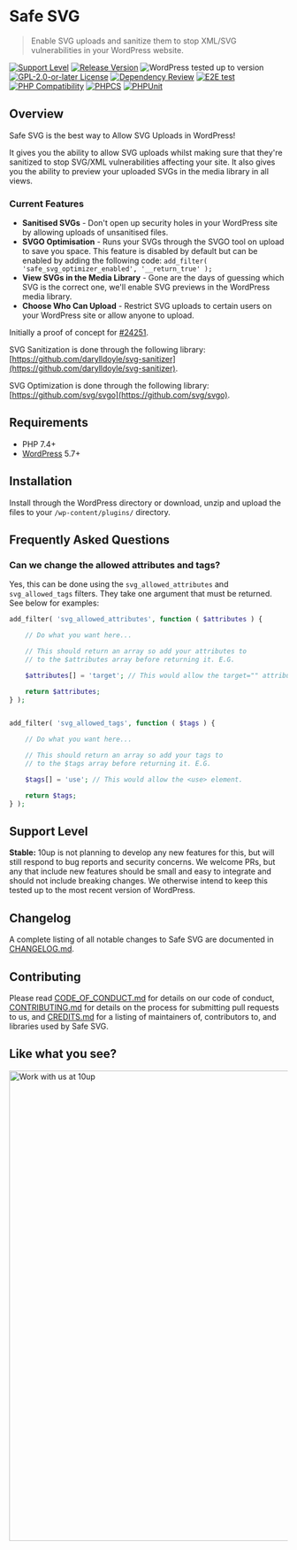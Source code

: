 # Safe SVG

> Enable SVG uploads and sanitize them to stop XML/SVG vulnerabilities in your WordPress website.

[![Support Level](https://img.shields.io/badge/support-stable-blue.svg)](#support-level)
[![Release Version](https://img.shields.io/github/release/10up/safe-svg.svg)](https://github.com/10up/safe-svg/releases/latest)
![WordPress tested up to version](https://img.shields.io/wordpress/plugin/tested/safe-svg?label=WordPress)
[![GPL-2.0-or-later License](https://img.shields.io/github/license/10up/safe-svg.svg)](https://github.com/10up/safe-svg/blob/develop/LICENSE.md)
[![Dependency Review](https://github.com/10up/safe-svg/actions/workflows/dependency-review.yml/badge.svg)](https://github.com/10up/safe-svg/actions/workflows/dependency-review.yml)
[![E2E test](https://github.com/10up/safe-svg/actions/workflows/cypress.yml/badge.svg)](https://github.com/10up/safe-svg/actions/workflows/cypress.yml)
[![PHP Compatibility](https://github.com/10up/safe-svg/actions/workflows/php-compatibility.yml/badge.svg)](https://github.com/10up/safe-svg/actions/workflows/php-compatibility.yml)
[![PHPCS](https://github.com/10up/safe-svg/actions/workflows/phpcs.yml/badge.svg)](https://github.com/10up/safe-svg/actions/workflows/phpcs.yml)
[![PHPUnit](https://github.com/10up/safe-svg/actions/workflows/phpunit.yml/badge.svg)](https://github.com/10up/safe-svg/actions/workflows/phpunit.yml)

## Overview

Safe SVG is the best way to Allow SVG Uploads in WordPress!

It gives you the ability to allow SVG uploads whilst making sure that they're sanitized to stop SVG/XML vulnerabilities affecting your site.  It also gives you the ability to preview your uploaded SVGs in the media library in all views.

### Current Features

* **Sanitised SVGs** - Don't open up security holes in your WordPress site by allowing uploads of unsanitised files.
* **SVGO Optimisation** - Runs your SVGs through the SVGO tool on upload to save you space. This feature is disabled by default but can be enabled by adding the following code: `add_filter( 'safe_svg_optimizer_enabled', '__return_true' );`
* **View SVGs in the Media Library** - Gone are the days of guessing which SVG is the correct one, we'll enable SVG previews in the WordPress media library.
* **Choose Who Can Upload** - Restrict SVG uploads to certain users on your WordPress site or allow anyone to upload.

Initially a proof of concept for [#24251](https://core.trac.wordpress.org/ticket/24251).

SVG Sanitization is done through the following library: [https://github.com/darylldoyle/svg-sanitizer](https://github.com/darylldoyle/svg-sanitizer).

SVG Optimization is done through the following library: [https://github.com/svg/svgo](https://github.com/svg/svgo).

## Requirements

* PHP 7.4+
* [WordPress](http://wordpress.org/) 5.7+

## Installation

Install through the WordPress directory or download, unzip and upload the files to your `/wp-content/plugins/` directory.

## Frequently Asked Questions

### Can we change the allowed attributes and tags?

Yes, this can be done using the `svg_allowed_attributes` and `svg_allowed_tags` filters.
They take one argument that must be returned. See below for examples:

```php
add_filter( 'svg_allowed_attributes', function ( $attributes ) {

    // Do what you want here...

    // This should return an array so add your attributes to
    // to the $attributes array before returning it. E.G.

    $attributes[] = 'target'; // This would allow the target="" attribute.

    return $attributes;
} );


add_filter( 'svg_allowed_tags', function ( $tags ) {

    // Do what you want here...

    // This should return an array so add your tags to
    // to the $tags array before returning it. E.G.

    $tags[] = 'use'; // This would allow the <use> element.

    return $tags;
} );
```

## Support Level

**Stable:** 10up is not planning to develop any new features for this, but will still respond to bug reports and security concerns. We welcome PRs, but any that include new features should be small and easy to integrate and should not include breaking changes. We otherwise intend to keep this tested up to the most recent version of WordPress.

## Changelog

A complete listing of all notable changes to Safe SVG are documented in [CHANGELOG.md](CHANGELOG.md).

## Contributing

Please read [CODE_OF_CONDUCT.md](CODE_OF_CONDUCT.md) for details on our code of conduct,
[CONTRIBUTING.md](CONTRIBUTING.md) for details on the process for submitting pull requests to us,
and [CREDITS.md](CREDITS.md) for a listing of maintainers of, contributors to, and libraries used by Safe SVG.

## Like what you see?

<a href="http://10up.com/contact/"><img src="https://10up.com/uploads/2016/10/10up-Github-Banner.png" width="850" alt="Work with us at 10up"></a>
